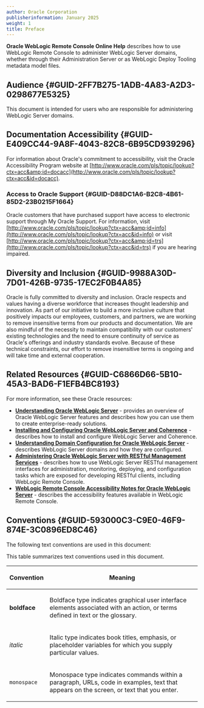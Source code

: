 ```yaml
---
author: Oracle Corporation
publisherinformation: January 2025
weight: 1
title: Preface
---
```




**Oracle WebLogic Remote Console Online Help** describes how to use WebLogic Remote Console to administer WebLogic Server domains, whether through their Administration Server or as WebLogic Deploy Tooling metadata model files.

## Audience {#GUID-2FF7B275-1ADB-4A83-A2D3-0298677E5325}

This document is intended for users who are responsible for administering WebLogic Server domains.

## Documentation Accessibility {#GUID-E409CC44-9A8F-4043-82C8-6B95CD939296}

For information about Oracle's commitment to accessibility, visit the Oracle Accessibility Program website at [http://www.oracle.com/pls/topic/lookup?ctx=acc&amp;id=docacc](http://www.oracle.com/pls/topic/lookup?ctx=acc&id=docacc).

### Access to Oracle Support {#GUID-D88DC1A6-B2C8-4B61-85D2-23B0215F1664}

Oracle customers that have purchased support have access to electronic support through My Oracle Support. For information, visit [http://www.oracle.com/pls/topic/lookup?ctx=acc&amp;id=info](http://www.oracle.com/pls/topic/lookup?ctx=acc&id=info) or visit [http://www.oracle.com/pls/topic/lookup?ctx=acc&amp;id=trs](http://www.oracle.com/pls/topic/lookup?ctx=acc&id=trs) if you are hearing impaired.

## Diversity and Inclusion {#GUID-9988A30D-7D01-426B-9735-17EC2F0B4A85}

Oracle is fully committed to diversity and inclusion. Oracle respects and values having a diverse workforce that increases thought leadership and innovation. As part of our initiative to build a more inclusive culture that positively impacts our employees, customers, and partners, we are working to remove insensitive terms from our products and documentation. We are also mindful of the necessity to maintain compatibility with our customers' existing technologies and the need to ensure continuity of service as Oracle's offerings and industry standards evolve. Because of these technical constraints, our effort to remove insensitive terms is ongoing and will take time and external cooperation.

## Related Resources {#GUID-C6866D66-5B10-45A3-BAD6-F1EFB4BC8193}

For more information, see these Oracle resources:

-   [**Understanding Oracle WebLogic Server**](https://docs.oracle.com/pls/topic/lookup?ctx=en/middleware/fusion-middleware/weblogic-remote-console/administer&id=INTRO-GUID-64D4DCDA-3F25-4A5E-B658-EEB6170AFD85) - provides an overview of Oracle WebLogic Server features and describes how you can use them to create enterprise-ready solutions.
-   [**Installing and Configuring Oracle WebLogic Server and Coherence**](https://docs.oracle.com/pls/topic/lookup?ctx=en/middleware/fusion-middleware/weblogic-remote-console/administer&id=WLSIG-GUID-458885D0-B7E0-437F-866F-7EA6BA1B7BCC) - describes how to install and configure WebLogic Server and Coherence.
-   [**Understanding Domain Configuration for Oracle WebLogic Server**](https://docs.oracle.com/pls/topic/lookup?ctx=en/middleware/fusion-middleware/weblogic-remote-console/administer&id=DOMCF-GUID-50BEA966-51FB-4DFE-A6B1-BC33F62040DD) - describes WebLogic Server domains and how they are configured.
-   [**Administering Oracle WebLogic Server with RESTful Management Services**](https://docs.oracle.com/pls/topic/lookup?ctx=en/middleware/fusion-middleware/weblogic-remote-console/administer&id=WLRUR-GUID-EB47ABC3-E937-4027-98CD-F60735403B10) - describes how to use WebLogic Server RESTful management interfaces for administration, monitoring, deploying, and configuration tasks which are exposed for developing RESTful clients, including WebLogic Remote Console.
-   [**WebLogic Remote Console Accessibility Notes for Oracle WebLogic Server**](https://docs.oracle.com/pls/topic/lookup?ctx=en/middleware/fusion-middleware/weblogic-remote-console/administer&id=CSLAC-GUID-AA58EF34-2193-4A2E-9684-70C5FEFC105F) - describes the accessibility features available in WebLogic Remote Console.

## Conventions {#GUID-593000C3-C9E0-46F9-874E-3C0896ED8C46}

The following text conventions are used in this document:



<table>
                     <span>This table summarizes text conventions used in this document.</span>
                     <thead>
                        <tr>
                           <th id="d46442e226">
                              <p>Convention</p>
                           </th>
                           <th id="d46442e229">
                              <p>Meaning</p>
                           </th>
                        </tr>
                     </thead>
                     <tbody>
                        <tr>
                           <td>
                              <p>
                                 <strong>boldface</strong>
                              </p>
                           </td>
                           <td>
                              <p>Boldface type indicates graphical user interface elements associated with an action, or terms defined in text or the glossary.</p>
                           </td>
                        </tr>
                        <tr>
                           <td>
                              <p>
                                 <em>italic</em>
                              </p>
                           </td>
                           <td>
                              <p>Italic type indicates book titles, emphasis, or placeholder variables for which you supply particular values.</p>
                           </td>
                        </tr>
                        <tr>
                           <td>
                              <p>
                                 <code>monospace</code>
                              </p>
                           </td>
                           <td>
                              <p>Monospace type indicates commands within a paragraph, URLs, code in examples, text that appears on the screen, or text that you enter.</p>
                           </td>
                        </tr>
                     </tbody>
                  </table>





